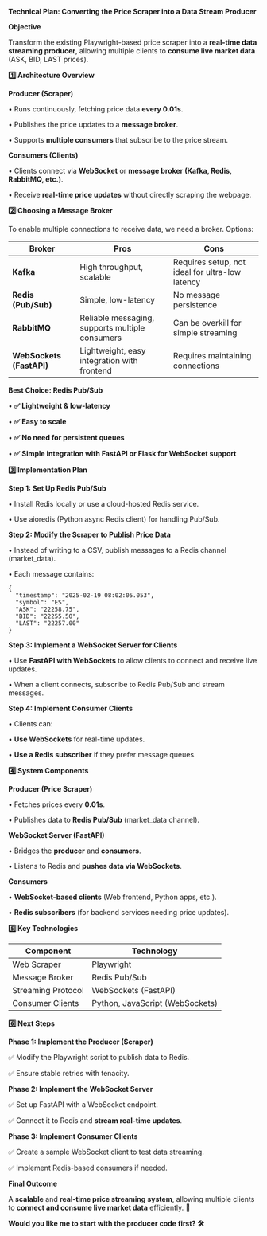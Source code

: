 **Technical Plan: Converting the Price Scraper into a Data Stream Producer**

**Objective**

Transform the existing Playwright-based price scraper into a **real-time data streaming producer**, allowing multiple clients to **consume live market data** (ASK, BID, LAST prices).

**1️⃣ Architecture Overview**

**Producer (Scraper)**

•	Runs continuously, fetching price data **every 0.01s**.

•	Publishes the price updates to a **message broker**.

•	Supports **multiple consumers** that subscribe to the price stream.

**Consumers (Clients)**

•	Clients connect via **WebSocket** or **message broker (Kafka, Redis, RabbitMQ, etc.)**.

•	Receive **real-time price updates** without directly scraping the webpage.

**2️⃣ Choosing a Message Broker**

To enable multiple connections to receive data, we need a broker. Options:

| **Broker** | **Pros** | **Cons** |
| --- | --- | --- |
| **Kafka** | High throughput, scalable | Requires setup, not ideal for ultra-low latency |
| **Redis (Pub/Sub)** | Simple, low-latency | No message persistence |
| **RabbitMQ** | Reliable messaging, supports multiple consumers | Can be overkill for simple streaming |
| **WebSockets (FastAPI)** | Lightweight, easy integration with frontend | Requires maintaining connections |

**Best Choice: Redis Pub/Sub**

•	**✅ Lightweight & low-latency**

•	**✅ Easy to scale**

•	**✅ No need for persistent queues**

•	**✅ Simple integration with FastAPI or Flask for WebSocket support**

**3️⃣ Implementation Plan**

**Step 1: Set Up Redis Pub/Sub**

•	Install Redis locally or use a cloud-hosted Redis service.

•	Use aioredis (Python async Redis client) for handling Pub/Sub.

**Step 2: Modify the Scraper to Publish Price Data**

•	Instead of writing to a CSV, publish messages to a Redis channel (market_data).

•	Each message contains:

```
{
  "timestamp": "2025-02-19 08:02:05.053",
  "symbol": "ES",
  "ASK": "22258.75",
  "BID": "22255.50",
  "LAST": "22257.00"
}
```

**Step 3: Implement a WebSocket Server for Clients**

•	Use **FastAPI with WebSockets** to allow clients to connect and receive live updates.

•	When a client connects, subscribe to Redis Pub/Sub and stream messages.

**Step 4: Implement Consumer Clients**

•	Clients can:

•	**Use WebSockets** for real-time updates.

•	**Use a Redis subscriber** if they prefer message queues.

**4️⃣ System Components**

**Producer (Price Scraper)**

•	Fetches prices every **0.01s**.

•	Publishes data to **Redis Pub/Sub** (market_data channel).

**WebSocket Server (FastAPI)**

•	Bridges the **producer** and **consumers**.

•	Listens to Redis and **pushes data via WebSockets**.

**Consumers**

•	**WebSocket-based clients** (Web frontend, Python apps, etc.).

•	**Redis subscribers** (for backend services needing price updates).

**5️⃣ Key Technologies**

| **Component** | **Technology** |
| --- | --- |
| Web Scraper | Playwright |
| Message Broker | Redis Pub/Sub |
| Streaming Protocol | WebSockets (FastAPI) |
| Consumer Clients | Python, JavaScript (WebSockets) |

**6️⃣ Next Steps**

**Phase 1: Implement the Producer (Scraper)**

✅ Modify the Playwright script to publish data to Redis.

✅ Ensure stable retries with tenacity.

**Phase 2: Implement the WebSocket Server**

✅ Set up FastAPI with a WebSocket endpoint.

✅ Connect it to Redis and **stream real-time updates**.

**Phase 3: Implement Consumer Clients**

✅ Create a sample WebSocket client to test data streaming.

✅ Implement Redis-based consumers if needed.

**Final Outcome**

A **scalable** and **real-time price streaming system**, allowing multiple clients to **connect and consume live market data** efficiently. 🚀

**Would you like me to start with the producer code first? 🛠**